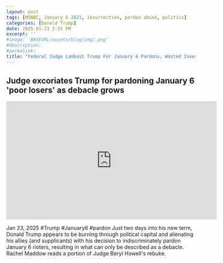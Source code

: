 ```yaml
---
layout: post
tags: [MSNBC, January 6 2021, insurrection, pardon abuse, politics]
categories: [Donald Trump]
date: 2025-01-23 2:15 PM
excerpt: ''
#image: 'BASEURL/assets/blog/img/.png'
#description:
#permalink:
title: "Federal Judge Lambast Trump For January 6 Pardons, Wasted Investigations, Courts' Time and Money"
---
```



## Judge excoriates Trump for pardoning January 6 'poor losers' as debacle grows

<iframe width="560" height="315" src="https://www.youtube.com/embed/idyyfj2XB-E?si=y03BxNP4r1XlXrx_" title="YouTube video player" frameborder="0" allow="accelerometer; autoplay; clipboard-write; encrypted-media; gyroscope; picture-in-picture; web-share" referrerpolicy="strict-origin-when-cross-origin" allowfullscreen></iframe>

Jan 23, 2025  #Trump #January6 #pardon
Just two days into his new term, Donald Trump appears to be burning through political capital and alienating his allies (and supplicants) with his decision to indiscriminately pardon January 6 rioters, resulting in what can only be described as a debacle. Rachel Maddow reads a portion of Judge Beryl Howell's rebuke. 

